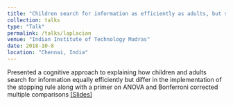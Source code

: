 ```yaml
---
title: "Children search for information as efficiently as adults, but seek additional confirmatory evidence"
collection: talks
type: "Talk"
permalink: /talks/laplacian
venue: "Indian Institute of Technology Madras"
date: 2018-10-8
location: "Chennai, India"
---
```


Presented a cognitive approach to explaining how children and adults search for information equally efficiently but differ in the implementation of the stopping rule along with a primer on ANOVA and Bonferroni corrected multiple comparisons [[Slides]](https://ameet-1997.github.io/files/ChildrenSeekConfirmatoryEvidence.pdf)
 
